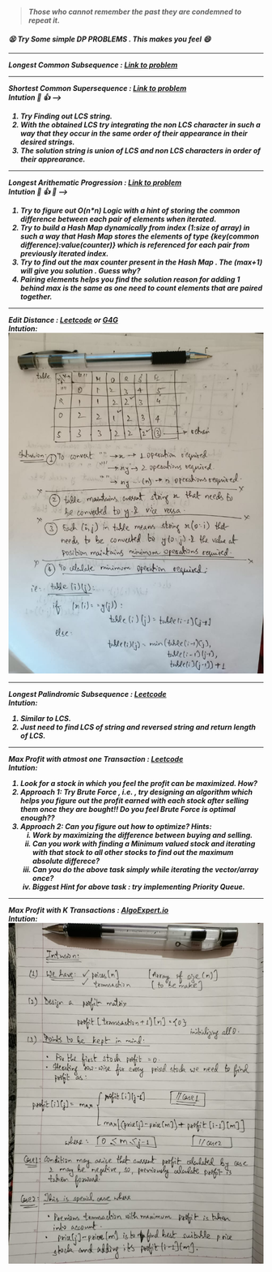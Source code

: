 <link rel="stylesheet" href="https://cdnjs.cloudflare.com/ajax/libs/materialize/1.0.0/css/materialize.min.css">
<blockquote> <strong> <i> Those who cannot remember the past they are condemned to repeat it.<i></strong> </blockquote>

<h5><strong> 😫 <i> Try Some simple DP PROBLEMS . This makes you feel 😄  <i> <strong> <h5>
<hr>
    <strong>Longest Common Subsequence : </strong><a href="https://leetcode.com/problems/longest-common-subsequence/">Link to problem</a>
<hr>
    <strong>Shortest Common Supersequence : </strong><a href="https://leetcode.com/problems/shortest-common-supersequence/">Link to problem</a>
    <br>
    Intution 🤔 👍 --> <br>
    <ol>
            <li>Try Finding out LCS string.
            <li>With the obtained LCS try integrating the non LCS character in such a way that they occur in the same order of their appearance in their desired strings.
            <li>The solution string is union of LCS and non LCS characters in order of their apprearance. 
    </ol>
<hr>
    <strong>Longest Arithematic Progression : </strong><a href="https://practice.geeksforgeeks.org/problems/longest-arithmetic-progression/0">Link to problem</a>
    <br>
    Intution 🤔 👍 💯 --> <br>
    <ol>
            <li>Try to figure out O(n*n) Logic with a hint of storing the common difference between each pair of elements when iterated. 
            <li>Try to build a Hash Map dynamically from index (1:size of array) in such a way that Hash Map stores the elements of type {key(common difference):value(counter)} which is referenced for each pair from previously iterated index.
            <li>Try to find out the max counter present in the Hash Map . The (max+1) will give you solution . Guess why?
            <li>Pairing elements helps you find the solution reason for adding 1 behind max is the same as one need to count elements that are paired together. 
    </ol>
<hr>
    <strong>Edit Distance : </strong><a href ="https://leetcode.com/problems/edit-distance/">Leetcode</a> or <a href="https://practice.geeksforgeeks.org/problems/edit-distance/0">G4G</a>
    <br>Intution:<br>
    <div style="text-align:center">    
    <img src="./images/editDistance.jpeg" width="600px">
    </div>
<hr>
    <strong>Longest Palindromic Subsequence : </strong><a href ="https://leetcode.com/problems/longest-palindromic-subsequence/">Leetcode</a> 
    <br>Intution:<br>
   <ol>
            <li>Similar to LCS.</li>
            <li>Just need to find LCS of string and reversed string and return length of LCS.</li> 
    </ol>

<hr>
    <strong>Max Profit with atmost one Transaction : </strong><a href ="https://leetcode.com/problems/best-time-to-buy-and-sell-stock/">Leetcode</a> 
    <br>Intution:<br>
   <ol>
            <li>Look for a stock in which you feel the profit can be maximized. How?</li>
            <li>Approach 1: Try Brute Force , i.e. , try designing an algorithm which helps you figure out the profit earned with each stock after selling them once they are bought!! Do you feel Brute Force is optimal enough??</li>
            <li>Approach 2: Can you figure out how to optimize? Hints: <br>
                <ol type='i'>
                        <li>Work by maximizing the difference between buying and selling.</li>
                        <li>Can you work with finding a Minimum valued stock and iterating with that stock to all other stocks to find out the maximum absolute differece? </li>
                        <li>Can you do the above task simply while iterating the vector/array once?</li>
                        <li>Biggest Hint for above task : try implementing Priority Queue.</li>
                </ol>
            </li> 
    </ol>


<hr>
    <strong>Max Profit with K Transactions : </strong><a href ="https://www.algoexpert.io/questions/Max%20Profit%20With%20K%20Transactions">AlgoExpert.io</a> 
    <br>Intution:<br>
    <img src='./images/Max Profit with K Transactions.jpeg' width="600px">
   
